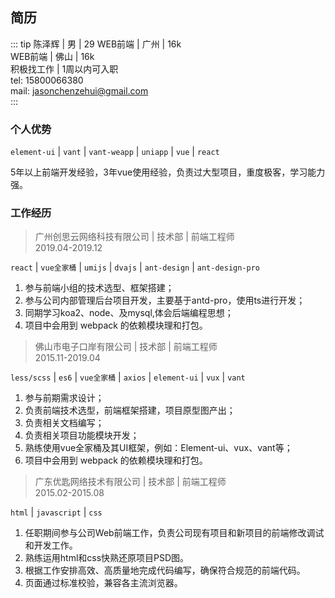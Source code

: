 ## 简历

::: tip 陈泽辉 | 男 | 29
WEB前端 | 广州 | 16k  
WEB前端 | 佛山 | 16k  
积极找工作 | 1周以内可入职    
tel:  15800066380  
mail: jasonchenzehui@gmail.com  
:::

### 个人优势

`element-ui` | `vant` | `vant-weapp` | `uniapp` | `vue` | `react`

5年以上前端开发经验，3年vue使用经验，负责过大型项目，重度极客，学习能力强。

### 工作经历

> 广州创思云网络科技有限公司 | 技术部 | 前端工程师  
> 2019.04-2019.12

`react` | `vue全家桶` | `umijs` | `dvajs` | `ant-design` | `ant-design-pro`

1. 参与前端小组的技术选型、框架搭建；
2. 参与公司内部管理后台项目开发，主要基于antd-pro，使用ts进行开发；
3. 同期学习koa2、node、及mysql,体会后端编程思想；
4. 项目中会用到 webpack 的依赖模块理和打包。   

> 佛山市电子口岸有限公司 | 技术部 | 前端工程师  
> 2015.11-2019.04

`less/scss` | `es6` | `vue全家桶` | `axios` | `element-ui` | `vux` | `vant`

1. 参与前期需求设计；
2. 负责前端技术选型，前端框架搭建，项目原型图产出；
3. 负责相关文档编写；
4. 负责相关项目功能模块开发；
5. 熟练使用vue全家桶及其UI框架，例如：Element-ui、vux、vant等；
6. 项目中会用到 webpack 的依赖模块理和打包。

> 广东优匙网络技术有限公司 | 技术部 | 前端工程师  
> 2015.02-2015.08

`html` | `javascript` | `css`

1. 任职期间参与公司Web前端工作，负责公司现有项目和新项目的前端修改调试和开发工作。
2. 熟练运用html和css快熟还原项目PSD图。
3. 根据工作安排高效、高质量地完成代码编写，确保符合规范的前端代码。
4. 页面通过标准校验，兼容各主流浏览器。
